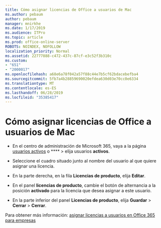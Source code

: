 ```yaml
---
title: Cómo asignar licencias de Office a usuarios de Mac
ms.author: pebaum
author: pebaum
manager: mnirkhe
ms.date: 1/17/2019
ms.audience: ITPro
ms.topic: article
ms.prod: office-online-server
ROBOTS: NOINDEX, NOFOLLOW
localization_priority: Normal
ms.assetid: 22777888-c472-437c-87cf-e3c52f3b310c
ms.custom:
- "651"
- "2000017"
ms.openlocfilehash: a68e6a78f042a57f88c44e7b5cf62bdacebefba4
ms.sourcegitcommit: 5fb7a4b28859690020efdea630d03e70cc0e6334
ms.translationtype: MT
ms.contentlocale: es-ES
ms.lasthandoff: 06/28/2019
ms.locfileid: "35385417"
---
```

# <a name="how-to-assign-office-licenses-to-mac-users"></a>Cómo asignar licencias de Office a usuarios de Mac

- En el centro de administración de Microsoft 365, vaya a la página [usuarios activos](https://go.microsoft.com/fwlink/p/?linkid=834822) o **** \> elija usuarios **activos**.

- Seleccione el cuadro situado junto al nombre del usuario al que quiere asignar una licencia.

- En la parte derecha, en la fila **Licencias de producto**, elija **Editar**.

- En el panel **licencias de producto**, cambie el botón de alternancia a la posición **activado** para la licencia que desea asignar a este usuario.

- En la parte inferior del panel **Licencias de producto**, elija **Guardar** \> **Cerrar** \> **Cerrar**.

Para obtener más información: [asignar licencias a usuarios en Office 365 para empresas](https://docs.microsoft.com/office365/admin/subscriptions-and-billing/assign-licenses-to-users)
  